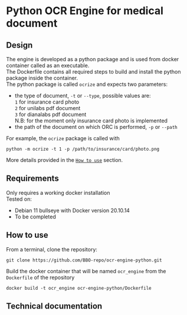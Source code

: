 # Python OCR Engine for medical document
## Design
The engine is developed as a python package and is used from docker container called as an executable.<br>
The Dockerfile contains all required steps to build and install the python package inside the container.<br>
The python package is called `ocrize` and expects two parameters:<br>
* the type of document, `-t` or `--type`, possible values are:<br>
`1` for insurance card photo<br>
`2` for unilabs pdf document<br>
`3` for dianalabs pdf document<br>
N.B: for the moment only insurance card photo is implemented
* the path of the document on which ORC is performed, `-p` or `--path`

For example, the `ocrize` package is called with<br>
```
python -m ocrize -t 1 -p /path/to/insurance/card/photo.png
```
More details provided in the [`How to use`](#how-to-use) section.

## Requirements
Only requires a working docker installation<br>
Tested on:
* Debian 11 bullseye with Docker version 20.10.14
* To be completed

## How to use
From a terminal, clone the repository:
```
git clone https://github.com/BBO-repo/ocr-engine-python.git 
```
Build the docker container that will be named `ocr_engine` from the `Dockerfile` of the repository
```
docker build -t ocr_engine ocr-engine-python/Dockerfile
```
## Technical documentation